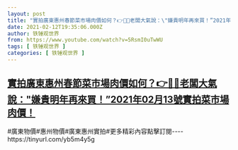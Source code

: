 ```yaml
---
layout: post
title: "實拍廣東惠州春節菜市場肉價如何？👉🍓🍔老闆大氣說：\"嫌貴明年再來買！”2021年02月13號實拍菜市場肉價！"
date: 2021-02-12T19:35:06.000Z
author: 铁锤观世界
from: https://www.youtube.com/watch?v=5RsmI0uTwWU
tags: [ 铁锤观世界 ]
categories: [ 铁锤观世界 ]
---
```

<!--1613158506000-->
[實拍廣東惠州春節菜市場肉價如何？👉🍓🍔老闆大氣說："嫌貴明年再來買！”2021年02月13號實拍菜市場肉價！](https://www.youtube.com/watch?v=5RsmI0uTwWU)
------

<div>
#廣東物價#惠州物價#廣東惠州實拍#更多精彩內容點擊訂閱----https://tinyurl.com/yb5m4y5g
</div>
